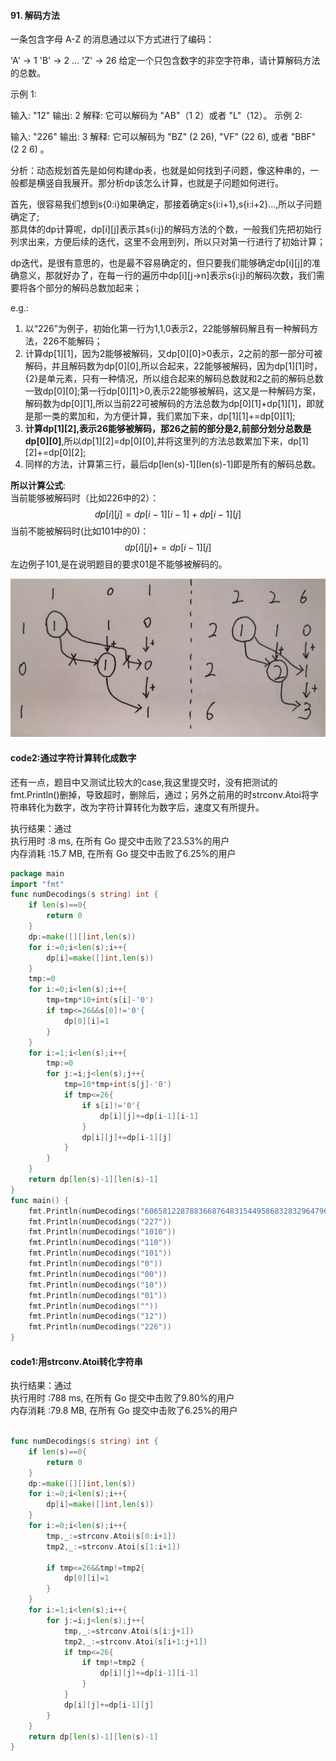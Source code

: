 #### 91. 解码方法

一条包含字母 A-Z 的消息通过以下方式进行了编码：

'A' -> 1
'B' -> 2
...
'Z' -> 26
给定一个只包含数字的非空字符串，请计算解码方法的总数。

示例 1:

输入: "12"
输出: 2
解释: 它可以解码为 "AB"（1 2）或者 "L"（12）。
示例 2:

输入: "226"
输出: 3
解释: 它可以解码为 "BZ" (2 26), "VF" (22 6), 或者 "BBF" (2 2 6) 。




分析：动态规划首先是如何构建dp表，也就是如何找到子问题，像这种串的，一般都是横竖自我展开。那分析dp该怎么计算，也就是子问题如何进行。

首先，很容易我们想到s{0:i}如果确定，那接着确定s{i:i+1},s{i:i+2}...,所以子问题确定了;   
那具体的dp计算呢，dp[i][j]表示其s{i:j}的解码方法的个数，一般我们先把初始行列求出来，方便后续的迭代，这里不会用到列，所以只对第一行进行了初始计算；

dp迭代，是很有意思的，也是最不容易确定的，但只要我们能够确定dp[i][j]的准确意义，那就好办了，在每一行的遍历中dp[i][j->n]表示s{i:j}的解码次数，我们需要将各个部分的解码总数加起来；  

e.g.:   
1. 以“226”为例子，初始化第一行为1,1,0表示2，22能够解码解且有一种解码方法，226不能解码；   
2. 计算dp[1][1]，因为2能够被解码，又dp[0][0]>0表示，2之前的那一部分可被解码，并且解码数为dp[0][0],所以合起来，22能够被解码，因为dp[1][1]时，{2}是单元素，只有一种情况，所以组合起来的解码总数就和2之前的解码总数一致dp[0][0];第一行dp[0][1]>0,表示22能够被解码，这又是一种解码方案，解码数为dp[0][1],所以当前22可被解码的方法总数为dp[0][1]+dp[1][1]，即就是那一类的累加和，为方便计算，我们累加下来，dp[1][1]+=dp[0][1];
3. **计算dp[1][2],表示26能够被解码，那26之前的部分是2,前部分划分总数是dp[0][0]**,所以dp[1][2]=dp[0][0],并将这里列的方法总数累加下来，dp[1][2]+=dp[0][2];   
4. 同样的方法，计算第三行，最后dp[len(s)-1][len(s)-1]即是所有的解码总数。


**所以计算公式**:   
当前能够被解码时（比如226中的2）：
$$
dp[i][j]=dp[i-1][i-1]+dp[i-1][j]
$$
当前不能被解码时(比如101中的0)：
$$
dp[i][j]+=dp[i-1][j]
$$
左边例子101,是在说明题目的要求01是不能够被解码的。

![eg](../../images/20190622.png)


#### code2:通过字符计算转化成数字

还有一点，题目中又测试比较大的case,我这里提交时，没有把测试的fmt.Println()删掉，导致超时，删除后，通过；另外之前用的时strconv.Atoi将字符串转化为数字，改为字符计算转化为数字后，速度又有所提升。   

执行结果：通过   
执行用时 :8 ms, 在所有 Go 提交中击败了23.53%的用户   
内存消耗 :15.7 MB, 在所有 Go 提交中击败了6.25%的用户  
```go
package main
import "fmt"
func numDecodings(s string) int {
	if len(s)==0{
		return 0
	}
	dp:=make([][]int,len(s))
	for i:=0;i<len(s);i++{
		dp[i]=make([]int,len(s))
	}
	tmp:=0
	for i:=0;i<len(s);i++{
		tmp=tmp*10+int(s[i]-'0')
		if tmp<=26&&s[0]!='0'{
			dp[0][i]=1
		}
	}
	for i:=1;i<len(s);i++{
		tmp:=0
		for j:=i;j<len(s);j++{
			tmp=10*tmp+int(s[j]-'0')
			if tmp<=26{
				if s[i]!='0'{
					dp[i][j]+=dp[i-1][i-1]
				}
				dp[i][j]+=dp[i-1][j]
			}
		}
	}
	return dp[len(s)-1][len(s)-1]
}
func main() {
	fmt.Println(numDecodings("6065812287883668764831544958683283296479682877898293612168136334983851946827579555449329483852397155"))
	fmt.Println(numDecodings("227"))
	fmt.Println(numDecodings("1010"))
	fmt.Println(numDecodings("110"))
	fmt.Println(numDecodings("101"))
	fmt.Println(numDecodings("0"))
	fmt.Println(numDecodings("00"))
	fmt.Println(numDecodings("10"))
	fmt.Println(numDecodings("01"))
	fmt.Println(numDecodings(""))
	fmt.Println(numDecodings("12"))
	fmt.Println(numDecodings("226"))
}
```

#### code1:用strconv.Atoi转化字符串

执行结果：通过  
执行用时 :788 ms, 在所有 Go 提交中击败了9.80%的用户   
内存消耗 :79.8 MB, 在所有 Go 提交中击败了6.25%的用户   


```go

func numDecodings(s string) int {
	if len(s)==0{
		return 0
	}
	dp:=make([][]int,len(s))
	for i:=0;i<len(s);i++{
		dp[i]=make([]int,len(s))
	}
	for i:=0;i<len(s);i++{
		tmp,_:=strconv.Atoi(s[0:i+1])
		tmp2,_:=strconv.Atoi(s[1:i+1])

		if tmp<=26&&tmp!=tmp2{
			dp[0][i]=1
		}
	}
	for i:=1;i<len(s);i++{
		for j:=i;j<len(s);j++{
			tmp,_:=strconv.Atoi(s[i:j+1])
			tmp2,_:=strconv.Atoi(s[i+1:j+1])
			if tmp<=26{
				if tmp!=tmp2 {
					dp[i][j]+=dp[i-1][i-1]
				}
			}
			dp[i][j]+=dp[i-1][j]
		}
	}
	return dp[len(s)-1][len(s)-1]
}
```
